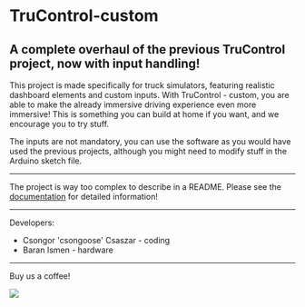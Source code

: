 # TruControl-custom
A complete overhaul of the previous TruControl project, now with input handling!
-----
This project is made specifically for truck simulators, featuring realistic dashboard elements and custom inputs. With TruControl - custom, you are able to make the
already immersive driving experience even more immersive! This is something you can build at home if you want, and we encourage you to try stuff.

The inputs are not mandatory, you can use the software as you would have used the previous projects, although you might need to modify stuff in the Arduino sketch file.

-----
The project is way too complex to describe in a README. Please see the [documentation](https://github.com/csongoose/TruControl-custom/blob/master/Documentation/trucontrol_documentation.pdf) for detailed information!

-----
Developers:
- Csongor 'csongoose' Csaszar - coding
- Baran Ismen - hardware

-----
Buy us a coffee!

[![](https://www.paypalobjects.com/en_US/i/btn/btn_donateCC_LG.gif)](https://www.paypal.com/donate/?hosted_button_id=XUC9BN8L6NG3W)
